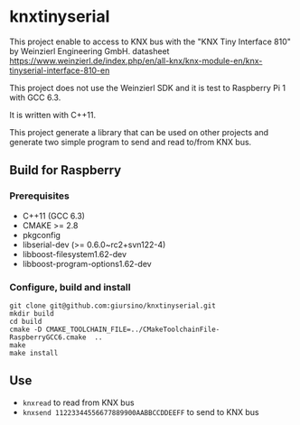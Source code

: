 # knxtinyserial

This project enable to access to KNX bus with the "KNX Tiny Interface 810" by Weinzierl Engineering GmbH. 
datasheet https://www.weinzierl.de/index.php/en/all-knx/knx-module-en/knx-tinyserial-interface-810-en

This project does not use the Weinzierl SDK and it is test to Raspberry Pi 1 with GCC 6.3.

It is written with C++11.

This project generate a library that can be used on other projects and generate two simple program 
to send and read to/from KNX bus.

## Build for Raspberry
### Prerequisites
* C++11 (GCC 6.3)
* CMAKE >= 2.8
* pkgconfig
* libserial-dev (>= 0.6.0~rc2+svn122-4)
* libboost-filesystem1.62-dev
* libboost-program-options1.62-dev
 
### Configure, build and install
```
git clone git@github.com:giursino/knxtinyserial.git
mkdir build
cd build
cmake -D CMAKE_TOOLCHAIN_FILE=../CMakeToolchainFile-RaspberryGCC6.cmake  ..
make
make install
```

## Use
* `knxread` to read from KNX bus
* `knxsend 11223344556677889900AABBCCDDEEFF` to send to KNX bus
